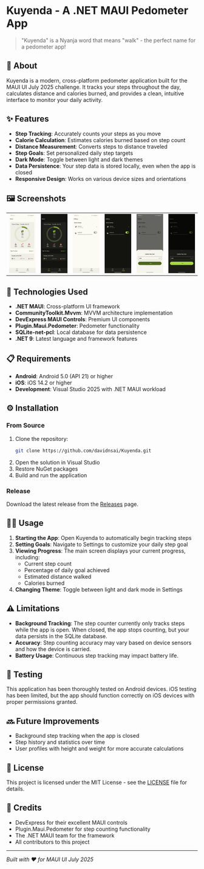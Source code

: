 # Kuyenda - A .NET MAUI Pedometer App

> "Kuyenda" is a Nyanja word that means "walk" - the perfect name for a pedometer app!

## 📱 About

Kuyenda is a modern, cross-platform pedometer application built for the MAUI UI July 2025 challenge. It tracks your steps throughout the day, calculates distance and calories burned, and provides a clean, intuitive interface to monitor your daily activity.

## ✨ Features

- **Step Tracking**: Accurately counts your steps as you move
- **Calorie Calculation**: Estimates calories burned based on step count
- **Distance Measurement**: Converts steps to distance traveled
- **Step Goals**: Set personalized daily step targets
- **Dark Mode**: Toggle between light and dark themes
- **Data Persistence**: Your step data is stored locally, even when the app is closed
- **Responsive Design**: Works on various device sizes and orientations

## 🖼️ Screenshots

<table>
  <tr>
    <td><img src="Screenshots/main_light.png" alt="Main Screen (Light)" width="200"/></td>
    <td><img src="Screenshots/main_dark.png" alt="Main Screen (Dark)" width="200"/></td>
    <td><img src="Screenshots/settings_light.png" alt="Settings Screen (Light)" width="200"/></td>
    <td><img src="Screenshots/settings_dark.png" alt="Settings Screen (Dark)" width="200"/></td>
    <td><img src="Screenshots/bottomsheet_light.png" alt="Goal Bottom Sheet (Light)" width="200"/></td>
    <td><img src="Screenshots/bottomsheet_dark.png" alt="Goal Bottom Sheet (Dark)" width="200"/></td>
  </tr>
</table>

## 🔧 Technologies Used

- **.NET MAUI**: Cross-platform UI framework
- **CommunityToolkit.Mvvm**: MVVM architecture implementation
- **DevExpress MAUI Controls**: Premium UI components
- **Plugin.Maui.Pedometer**: Pedometer functionality
- **SQLite-net-pcl**: Local database for data persistence
- **.NET 9**: Latest language and framework features

## 📋 Requirements

- **Android**: Android 5.0 (API 21) or higher
- **iOS**: iOS 14.2 or higher
- **Development**: Visual Studio 2025 with .NET MAUI workload

## ⚙️ Installation

### From Source
1. Clone the repository:
   ```bash
   git clone https://github.com/davidnsai/Kuyenda.git
   ```
2. Open the solution in Visual Studio
3. Restore NuGet packages
4. Build and run the application

### Release
Download the latest release from the [Releases](https://github.com/davidnsai/Kuyenda/releases) page.

## 🚶‍♂️ Usage

1. **Starting the App**: Open Kuyenda to automatically begin tracking steps
2. **Setting Goals**: Navigate to Settings to customize your daily step goal
3. **Viewing Progress**: The main screen displays your current progress, including:
   - Current step count
   - Percentage of daily goal achieved
   - Estimated distance walked
   - Calories burned
4. **Changing Theme**: Toggle between light and dark mode in Settings

## ⚠️ Limitations

- **Background Tracking**: The step counter currently only tracks steps while the app is open. When closed, the app stops counting, but your data persists in the SQLite database.
- **Accuracy**: Step counting accuracy may vary based on device sensors and how the device is carried.
- **Battery Usage**: Continuous step tracking may impact battery life.

## 🧪 Testing

This application has been thoroughly tested on Android devices. iOS testing has been limited, but the app should function correctly on iOS devices with proper permissions granted.

## 🔜 Future Improvements

- Background step tracking when the app is closed
- Step history and statistics over time
- User profiles with height and weight for more accurate calculations


## 📄 License

This project is licensed under the MIT License - see the [LICENSE](LICENSE.txt) file for details.

## 📝 Credits

- DevExpress for their excellent MAUI controls
- Plugin.Maui.Pedometer for step counting functionality
- The .NET MAUI team for the framework
- All contributors to this project

---

*Built with ❤️ for MAUI UI July 2025*